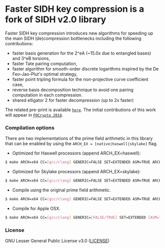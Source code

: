 # Faster SIDH key compression is a fork of SIDH v2.0 library

Faster SIDH key compression introduces new algorithms for speeding up the main SIDH (de)compression bottlenecks including the following contributions:
* faster basis generation for the 2^eA (~15.0x due to entangled bases) and 3^eB torsions, 
* faster Tate pairing computation, 
* faster algorithm for smooth-order discrete logarithms inspired by the De Feo-Jao-Plut's optimal strategy,
* faster point tripling formula for the non-projective curve coefficient case,
* reverse basis decomposition technique to avoid one pairing computation in each compression.
* shared elligator 2 for faster decompression (up to 2x faster)


The related pre-print is available [`here`](http://eprint.iacr.org/2017/1143).
The initial contributions of this work will appear in [`PQCrypto 2018`](http://www.math.fau.edu/pqcrypto2018/).


### Compilation options

There are two implementations of the prime field arithmetic in this library that can be enabled by using the ```ARCH_EX = [native|haswell|skylake]```
flag. 

 * Optimized for Haswell processors (append ARCH_EX=haswell):

```sh
$ make ARCH=x64 CC=[gcc/clang] GENERIC=FALSE SET=EXTENDED ASM=TRUE ARCH_EX=haswell
```

 * Optimized for Skylake processors (append ARCH_EX=skylake):

```sh
$ make ARCH=x64 CC=[gcc/clang] GENERIC=FALSE SET=EXTENDED ASM=TRUE ARCH_EX=skylake
```

 * Compile using the original prime field arithmetic.

```sh
$ make ARCH=x64 CC=[gcc/clang] GENERIC=FALSE SET=EXTENDED ASM=TRUE ARCH_EX=native
```

 * Compile for Apple OSX.

```sh
$ make ARCH=x64 CC=[gcc/clang] GENERIC=[FALSE/TRUE] SET=EXTENDED [ASM=TRUE] [ARCH_EX=native] __APPLE__=TRUE
```

### License 
GNU Lesser General Public License v3.0 ([LICENSE](https://www.gnu.org/licenses/lgpl-3.0.txt))

